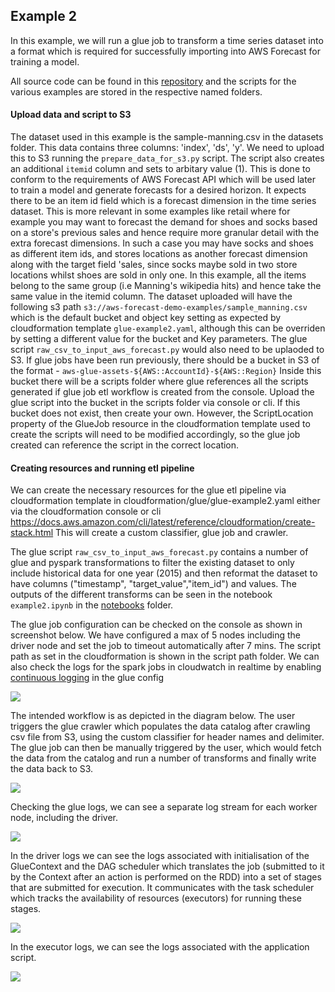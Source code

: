 ## Example 2

In this example, we will run a glue job to transform a time series dataset into a format which is 
required for successfully importing into AWS Forecast for training a model. 

All source code can be found in this [repository](https://github.com/ryankarlos/AWS-ETL-Workflows)
and the scripts for the various examples are stored in the respective named folders.

#### Upload data and script to S3

The dataset used in this example is the sample-manning.csv in the datasets folder. This data contains three columns:
'index', 'ds', 'y'. We need to upload this to S3 running the `prepare_data_for_s3.py` script.
The script also creates an additional  `itemid` column and sets to arbitary value (1). This is done to conform to the requirements of 
AWS Forecast API which will be used later to train a model and generate forecasts for a desired horizon. It expects there to be 
an item id field which is a forecast dimension in the time series dataset. This is more relevant in some examples like retail where for example you
may want to forecast the demand for shoes and socks based on a store's previous sales and hence require more granular detail with the extra forecast
dimensions.  In such a case you may have socks and shoes as different item ids,  and stores locations as another forecast dimension along with the target field 'sales,  since socks maybe sold in two store 
locations whilst shoes are sold in only one.
In this example,  all the items belong to the same group (i.e Manning's wikipedia hits) and hence take the same value in the itemid column.
The dataset uploaded will have the following s3 path `s3://aws-forecast-demo-examples/sample_manning.csv` which is the default bucket 
and object key setting as expected by cloudformation template `glue-example2.yaml`, although this can be overriden by setting a different value for the 
bucket and Key parameters.
The glue script `raw_csv_to_input_aws_forecast.py` would also need to be uplaoded to S3.
If glue jobs have been run previously, there should be a bucket in S3 of the format - `aws-glue-assets-${AWS::AccountId}-${AWS::Region}`
Inside this bucket there will be a scripts folder where glue references all the scripts generated if glue job etl workflow is 
created from the console.
Upload the glue script into the bucket in the scripts folder via console or cli.
If this bucket does not exist, then create your own. However, the ScriptLocation property of the GlueJob resource in the 
cloudformation template used to create the scripts will need to be modified accordingly, so the glue job created can reference
the script in the correct location. 

#### Creating resources and running etl pipeline

We can create the necessary resources for the glue etl pipeline via cloudformation template in cloudformation/glue/glue-example2.yaml
either via the cloudformation console or cli https://docs.aws.amazon.com/cli/latest/reference/cloudformation/create-stack.html
This will create a custom classifier, glue job and crawler. 

The glue script `raw_csv_to_input_aws_forecast.py` contains a number of glue and pyspark transformations to 
filter the existing dataset to only include historical data for one year (2015) and then reformat the dataset
to have columns ("timestamp", "target_value","item_id") and values. 
The outputs of the different transforms can be seen in the notebook `example2.ipynb` in the [notebooks](https://github.com/ryankarlos/AWS-ETL-Workflows/tree/master/glue_etl/notebooks) folder.

The glue job configuration can be checked on the console as shown in screenshot below. We have configured a max of 5 nodes including 
the driver node and set the job to timeout automatically after 7 mins. The script path as set in the cloudformation is shown 
in the script path folder.  We can also check the logs for the spark jobs in cloudwatch in realtime by enabling [continuous 
logging](https://docs.aws.amazon.com/glue/latest/dg/monitor-continuous-logging.html) in the glue config


![](../screenshots/glue-etl-example2-job-config.png) 


The intended workflow is as depicted in the diagram below. The user triggers the glue crawler which populates the data catalog
after crawling csv file from S3, using the custom classifier for header names and delimiter. 
The glue job can then be manually triggered by the user, which would fetch the data from the catalog and run a number of
transforms and finally write the data back to S3.

![](../screenshots/glue-etl-architecture-example-2.png) 

Checking the glue logs, we can see a separate log stream for each worker node, including the driver.

![](../screenshots/glue-logs-example2-logstreams-workers.png) 

In the driver logs we can see the logs associated with initialisation of the GlueContext and the DAG scheduler which translates the job (submitted to it
by the Context after an action is performed on the RDD) into a set of stages that are submitted for execution. It communicates with the task scheduler
which tracks the availability of resources (executors) for running these stages. 

![](../screenshots/glue-etl-example2-driver-logs.png) 


In the executor logs, we can see the logs associated with the application script.

![](../screenshots/glue-example-2-logs1-manning.png) 


